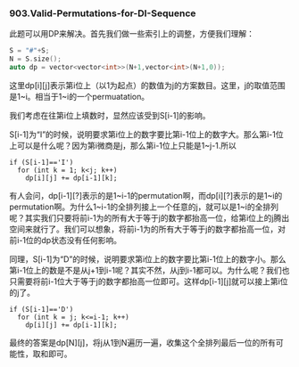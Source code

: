 ### 903.Valid-Permutations-for-DI-Sequence

此题可以用DP来解决。首先我们做一些索引上的调整，方便我们理解：
```cpp
S = "#"+S;
N = S.size();
auto dp = vector<vector<int>>(N+1,vector<int>(N+1,0));
```
这里dp[i][j]表示第i位上（以1为起点）的数值为j的方案数目。这里，j的取值范围是1\~i。相当于1\~i的一个permuatation。

我们考虑在往第i位上填数时，显然应该受到S[i-1]的影响。

S[i-1]为“I”的时候，说明要求第i位上的数字要比第i-1位上的数字大。那么第i-1位上可以是什么呢？因为第i微商是j，那么第i-1位上只能是1~j-1.所以
```
if (S[i-1]=='I')
  for (int k = 1; k<j; k++)
    dp[i][j] += dp[i-1][k];
```
有人会问，dp[i-1][?]表示的是1\~i-1的permutation啊，而dp[i][?]表示的是1\~i的permutation啊。为什么1\~i-1的全排列接上一个任意的j，就可以是1\~i的全排列呢？其实我们只要将前i-1为的所有大于等于j的数字都抬高一位，给第i位上的j腾出空间来就行了。我们可以想象，将前i-1为的所有大于等于j的数字都抬高一位，对前i-1位的dp状态没有任何影响。

同理，S[i-1]为“D”的时候，说明要求第i位上的数字要比第i-1位上的数字小。那么第i-1位上的数是不是从j+1到i-1呢？其实不然，从j到i-1都可以。为什么呢？我们也只需要将前i-1位大于等于j的数字都抬高一位即可。这样dp[i-1][j]就可以接上第i位的j了。
```
if (S[i-1]=='D')
  for (int k = j; k<=i-1; k++)
    dp[i][j] += dp[i-1][k];
```
最终的答案是dp[N][j]，将j从1到N遍历一遍，收集这个全排列最后一位的所有可能性，取和即可。
